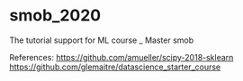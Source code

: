 # smob_2020
The tutorial support for ML course _ Master smob


References:
https://github.com/amueller/scipy-2018-sklearn
https://github.com/glemaitre/datascience_starter_course
